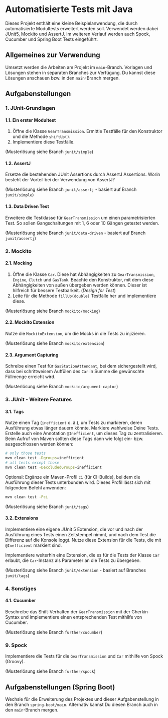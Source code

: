 # Automatisierte Tests mit Java

Dieses Projekt enthält eine kleine Beispielanwendung, die durch automatisierte Modultests erweitert werden soll. Verwendet werden dabei JUnit5, Mockito und AssertJ. Im weiteren Verlauf werden auch Spock, Cucumber und Spring Boot Tests eingeführt.

## Allgemeines zur Verwendung

Umsetzt werden die Arbeiten am Projekt im `main`-Branch. Vorlagen und Lösungen stehen in separaten Branches zur Verfügung. Du kannst diese Lösungen anschauen bzw. in den `main`-Branch mergen.

## Aufgabenstellungen

### 1. JUnit-Grundlagen

#### 1.1. Ein erster Modultest

1. Öffne die Klasse `GearTransmission`. Ermittle Testfälle für den Konstruktor und die Methode `shiftUp()`.
2. Implementiere diese Testfälle.

(Musterlösung siehe Branch `junit/simple`)

#### 1.2. AssertJ

Ersetze die bestehenden JUnit Assertions durch AssertJ Assertions. Worin besteht der Vorteil bei der Verwendung von AssertJ?

(Musterlösung siehe Branch `junit/assertj` - basiert auf Branch `junit/simple`)

#### 1.3. Data Driven Test

Erweitere die Testklasse für `GearTransmission` um einen parametrisierten Test. So sollen Gangschaltungen mit 1, 6 oder 10 Gängen getestet werden.

(Musterlösung siehe Branch `junit/data-driven` - basiert auf Branch `junit/assertj`)

### 2. Mockito

#### 2.1. Mocking

1. Öffne die Klasse `Car`. Diese hat Abhängigkeiten zu `GearTransmission`, `Engine`, `Clutch` und `GasTank`. Beachte den Konstruktor, mit dem diese Abhängigkeiten von außen übergeben werden können. Dieser ist hilfreich für bessere Testbarkeit. (*Design for Test*)
2. Leite für die Methode `fillUp(double)` Testfälle her und implementiere diese.

(Musterlösung siehe Branch `mockito/mocking`)

#### 2.2. Mockito Extension

Nutze die `MockitoExtension`, um die Mocks in die Tests zu injizieren.

(Musterlösung siehe Branch `mockito/extension`)

#### 2.3. Argument Capturing

Schreibe einen Test für `GasStationAttendant`, bei dem sichergestellt wird, dass bei schrittweisem Auffülen des `Car` in Summe
die gewünschte Füllmenge erreicht wird.

(Musterlösung siehe Branch `mockito/argument-captor`)

### 3. JUnit - Weitere Features

#### 3.1. Tags

Nutze einen Tag (`inefficient` o. ä.), um Tests zu markieren, deren Ausführung etwas länger dauern könnte. Markiere wahlweise Deine Tests. Erstelle auch eine Annotation `@Inefficient`, um dieses Tag zu zentralisieren.
Beim Aufruf von Maven sollten diese Tags dann wie folgt ein- bzw. ausgeschlossen werden können:

```bash
# only those tests
mvn clean test -Dgroups=inefficient
# all tests except those
mvn clean test -DexcludedGroups=inefficient
```

Optional: Ergänze ein Maven-Profil `ci` (für CI-Builds), bei dem die Ausführung dieser Tests unterbunden wird. Dieses Profil lässt sich mit folgendem Befehl anwenden:

```bash
mvn clean test -Pci
```

(Musterlösung siehe Branch `junit/tags`)

#### 3.2. Extensions

Implementiere eine eigene JUnit 5 Extension, die vor und nach der Ausführung eines Tests einen Zeitstempel nimmt, und nach dem Test die Differenz auf die Konsole loggt. Nutze diese Extension für die Tests, die mit `@Inefficient` markiert sind.

Implementiere weiterhin eine Extension, die es für die Tests der Klasse `Car` erlaubt, die `Car`-Instanz als Parameter an die Tests zu übergeben.

(Musterlösung siehe Branch `junit/extension` - basiert auf Branches `junit/tags`)

### 4. Sonstiges

#### 4.1. Cucumber

Beschreibe das Shift-Verhalten der `GearTransmission` mit der Gherkin-Syntax und implementiere einen entsprechenden Test
mithilfe von Cucumber.

(Musterlösung siehe Branch `further/cucumber`)

### 9. Spock

Implementiere die Tests für die `GearTransmission` und `Car` mithilfe von Spock (Groovy).

(Musterlösung siehe Branch `further/spock`)

## Aufgabenstellungen (Spring Boot)

Wechsle für die Erweiterung des Projektes und dieser Aufgabenstellung in den Branch `spring-boot/main`. Alternativ kannst Du diesen Branch auch in den `main`-Branch mergen.
